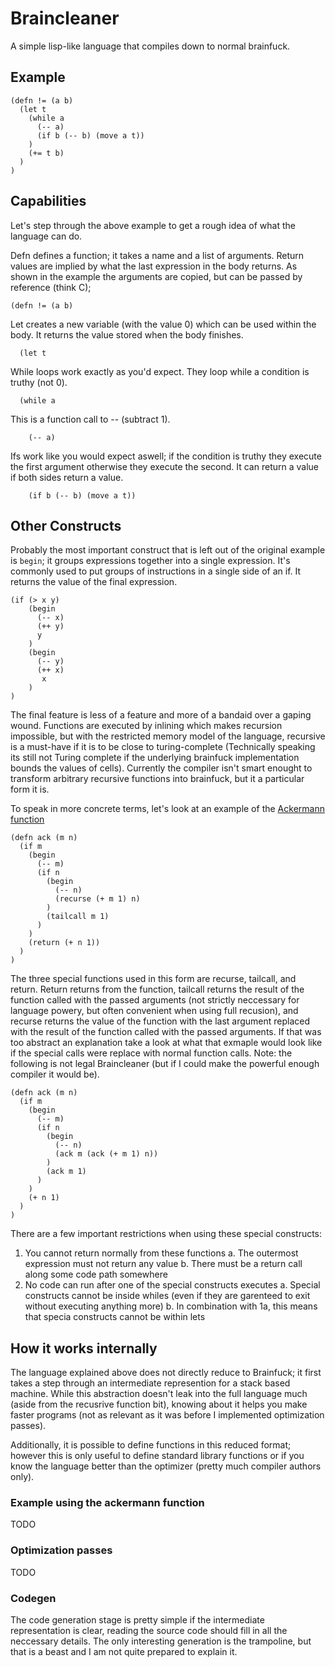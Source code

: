 # Braincleaner
A simple lisp-like language that compiles down to normal brainfuck.

## Example

```
(defn != (a b)
  (let t
    (while a
      (-- a)
      (if b (-- b) (move a t))
    )
    (+= t b)
  )
)
```

## Capabilities

Let's step through the above example to get a rough idea of what the language can do.

Defn defines a function; it takes a name and a list of arguments. Return values are implied by what the last expression in the body returns. As shown in the example the arguments are copied, but can be passed by reference (think C);

```
(defn != (a b)
```

Let creates a new variable (with the value 0) which can be used within the body. It returns the value stored when the body finishes.

```
  (let t
```

While loops work exactly as you'd expect. They loop while a condition is truthy (not 0).

```
  (while a
```

This is a function call to -- (subtract 1).

```
    (-- a)
```

Ifs work like you would expect aswell; if the condition is truthy they execute the first argument otherwise they execute the second. It can return a value if both sides return a value.

```
    (if b (-- b) (move a t))
```


## Other Constructs

Probably the most important construct that is left out of the original example is `begin`; it groups expressions together into a single expression. It's commonly used to put groups of instructions in a single side of an if. It returns the value of the final expression.

```
(if (> x y)
    (begin 
      (-- x)
      (++ y)
      y
    )
    (begin 
      (-- y)
      (++ x)
       x
    )
)
```

The final feature is less of a feature and more of a bandaid over a gaping wound. Functions are executed by inlining which makes recursion impossible, but with the restricted memory model of the language, recursive is a must-have if it is to be close to turing-complete (Technically speaking its still not Turing complete if the underlying brainfuck implementation bounds the values of cells). Currently the compiler isn't smart enought to transform arbitrary recursive functions into brainfuck, but it a particular form it is.

To speak in more concrete terms, let's look at an example of the [Ackermann function](https://en.wikipedia.org/wiki/Ackermann_function)

```
(defn ack (m n)
  (if m
    (begin
      (-- m)
      (if n
        (begin
          (-- n)
          (recurse (+ m 1) n)
        )
        (tailcall m 1)
      )
    )
    (return (+ n 1))
  )
)
```

The three special functions used in this form are recurse, tailcall, and return. Return returns from the function, tailcall returns the result of the function called with the passed arguments (not strictly neccessary for language powery, but often convenient when using full recusion), and recurse returns the value of the function with the last argument replaced with the result of the function called with the passed arguments. If that was too abstract an explanation take a look at what that exmaple would look like if the special calls were replace with normal function calls. Note: the following is not legal Braincleaner (but if I could make the powerful enough compiler it would be).

```
(defn ack (m n)
  (if m
    (begin
      (-- m)
      (if n
        (begin
          (-- n)
          (ack m (ack (+ m 1) n))
        )
        (ack m 1)
      )
    )
    (+ n 1)
  )
)
```

There are a few important restrictions when using these special constructs:
  1. You cannot return normally from these functions
    a. The outermost expression must not return any value
    b. There must be a return call along some code path somewhere
  2. No code can run after one of the special constructs executes
    a. Special constructs cannot be inside whiles (even if they are garenteed to exit without executing anything more)
    b. In combination with 1a, this means that specia constructs cannot be within lets

## How it works internally

The language explained above does not directly reduce to Brainfuck; it first takes a step through an intermediate represention for a stack based machine. While this abstraction doesn't leak into the full language much (aside from the recusrive function bit), knowing about it helps you make faster programs (not as relevant as it was before I implemented optimization passes).

Additionally, it is possible to define functions in this reduced format; however this is only useful to define standard library functions or if you know the language better than the optimizer (pretty much compiler authors only).

### Example using the ackermann function

TODO

### Optimization passes

TODO

### Codegen

The code generation stage is pretty simple if the intermediate representation is clear, reading the source code should fill in all the neccessary details. The only interesting generation is the trampoline, but that is a beast and I am not quite prepared to explain it. 
